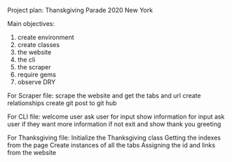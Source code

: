 Project plan:
Thanskgiving Parade 2020 New York

Main objectives:
1. create environment
2. create classes
3. the website
4. the cli
5. the scraper
6. require gems
7. observe DRY

For Scraper file:
scrape the website and get the tabs and url
create relationships
create git
post to git hub

For CLI file:
welcome user
ask user for input
show information for input
ask user if they want more information
if not exit and show thank you greeting

For Thanksgiving file:
Initialize the Thanksgiving class
Getting the indexes from the page
Create instances of all the tabs
Assigning the id and links from the website
